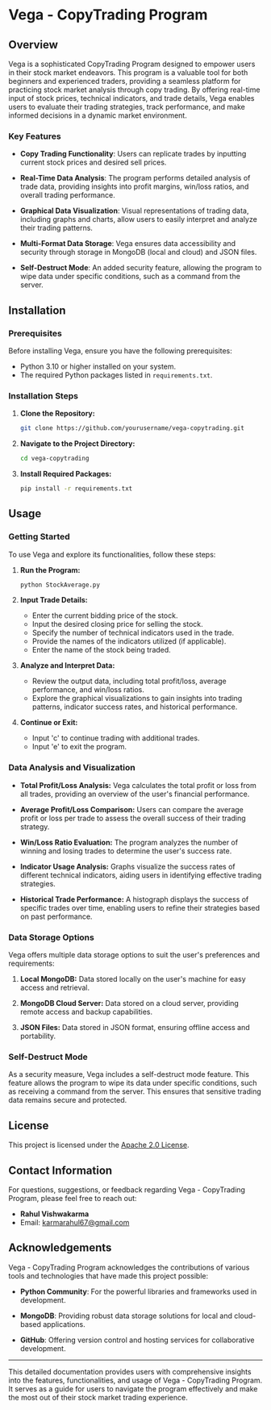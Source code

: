 # Vega - CopyTrading Program

## Overview

Vega is a sophisticated CopyTrading Program designed to empower users in their stock market endeavors. This program is a valuable tool for both beginners and experienced traders, providing a seamless platform for practicing stock market analysis through copy trading. By offering real-time input of stock prices, technical indicators, and trade details, Vega enables users to evaluate their trading strategies, track performance, and make informed decisions in a dynamic market environment.

### Key Features

- **Copy Trading Functionality**: Users can replicate trades by inputting current stock prices and desired sell prices.
  
- **Real-Time Data Analysis**: The program performs detailed analysis of trade data, providing insights into profit margins, win/loss ratios, and overall trading performance.
  
- **Graphical Data Visualization**: Visual representations of trading data, including graphs and charts, allow users to easily interpret and analyze their trading patterns.

- **Multi-Format Data Storage**: Vega ensures data accessibility and security through storage in MongoDB (local and cloud) and JSON files.

- **Self-Destruct Mode**: An added security feature, allowing the program to wipe data under specific conditions, such as a command from the server.

## Installation

### Prerequisites

Before installing Vega, ensure you have the following prerequisites:

- Python 3.10 or higher installed on your system.
- The required Python packages listed in `requirements.txt`.

### Installation Steps

1. **Clone the Repository:**
   ```bash
   git clone https://github.com/yourusername/vega-copytrading.git
   ```
   
2. **Navigate to the Project Directory:**
   ```bash
   cd vega-copytrading
   ```

3. **Install Required Packages:**
   ```bash
   pip install -r requirements.txt
   ```

## Usage

### Getting Started

To use Vega and explore its functionalities, follow these steps:

1. **Run the Program:**
   ```bash
   python StockAverage.py
   ```
   
2. **Input Trade Details:**
   - Enter the current bidding price of the stock.
   - Input the desired closing price for selling the stock.
   - Specify the number of technical indicators used in the trade.
   - Provide the names of the indicators utilized (if applicable).
   - Enter the name of the stock being traded.

3. **Analyze and Interpret Data:**
   - Review the output data, including total profit/loss, average performance, and win/loss ratios.
   - Explore the graphical visualizations to gain insights into trading patterns, indicator success rates, and historical performance.

4. **Continue or Exit:**
   - Input 'c' to continue trading with additional trades.
   - Input 'e' to exit the program.

### Data Analysis and Visualization

- **Total Profit/Loss Analysis:** Vega calculates the total profit or loss from all trades, providing an overview of the user's financial performance.
  
- **Average Profit/Loss Comparison:** Users can compare the average profit or loss per trade to assess the overall success of their trading strategy.
  
- **Win/Loss Ratio Evaluation:** The program analyzes the number of winning and losing trades to determine the user's success rate.
  
- **Indicator Usage Analysis:** Graphs visualize the success rates of different technical indicators, aiding users in identifying effective trading strategies.
  
- **Historical Trade Performance:** A histograph displays the success of specific trades over time, enabling users to refine their strategies based on past performance.

### Data Storage Options

Vega offers multiple data storage options to suit the user's preferences and requirements:

1. **Local MongoDB:** Data stored locally on the user's machine for easy access and retrieval.
  
2. **MongoDB Cloud Server:** Data stored on a cloud server, providing remote access and backup capabilities.
  
3. **JSON Files:** Data stored in JSON format, ensuring offline access and portability.

### Self-Destruct Mode

As a security measure, Vega includes a self-destruct mode feature. This feature allows the program to wipe its data under specific conditions, such as receiving a command from the server. This ensures that sensitive trading data remains secure and protected.

## License

This project is licensed under the [Apache 2.0 License](LICENSE).

## Contact Information

For questions, suggestions, or feedback regarding Vega - CopyTrading Program, please feel free to reach out:

- **Rahul Vishwakarma**
- Email: karmarahul67@gmail.com

## Acknowledgements

Vega - CopyTrading Program acknowledges the contributions of various tools and technologies that have made this project possible:

- **Python Community**: For the powerful libraries and frameworks used in development.
  
- **MongoDB**: Providing robust data storage solutions for local and cloud-based applications.
  
- **GitHub**: Offering version control and hosting services for collaborative development.

---

This detailed documentation provides users with comprehensive insights into the features, functionalities, and usage of Vega - CopyTrading Program. It serves as a guide for users to navigate the program effectively and make the most out of their stock market trading experience.
